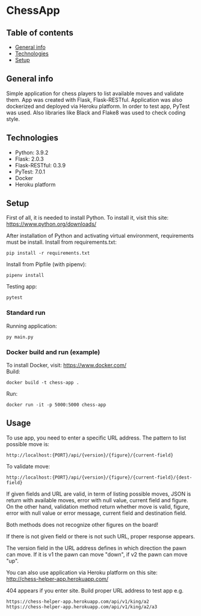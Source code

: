 # ChessApp

## Table of contents
* [General info](#general-info)
* [Technologies](#technologies)
* [Setup](#setup)

## General info
Simple application for chess players to list available moves and validate them. App was created with Flask, 
Flask-RESTful. Application was also dockerized and deployed via Heroku platform. In order to test app, PyTest was 
used. Also libraries like Black and Flake8 was used to check coding style.

## Technologies
* Python: 3.9.2
* Flask: 2.0.3
* Flask-RESTful: 0.3.9
* PyTest: 7.0.1
* Docker
* Heroku platform


## Setup
First of all, it is needed to install Python. To install it, visit this site:
https://www.python.org/downloads/


After installation of Python and activating virtual environment,
requirements must be install. Install from requirements.txt:
```
pip install -r requirements.txt 
```

Install from Pipfile (with pipenv):
```
pipenv install
```

Testing app:
```
pytest
```



### Standard run
Running application:
```
py main.py 
```

### Docker build and run (example)
To install Docker, visit: https://www.docker.com/       
Build:
```
docker build -t chess-app .
```

Run:
```
docker run -it -p 5000:5000 chess-app
```


## Usage
To use app, you need to enter a specific URL address. The pattern to list possible 
move is:
```
http://localhost:{PORT}/api/{version}/{figure}/{current-field}
```

To validate move:
```
http://localhost:{PORT}/api/{version}/{figure}/{current-field}/{dest-field}
```

If given fields and URL are valid, in term of listing possible moves, JSON is return with available moves, 
error with null value, current field and figure. On the other hand, validation method return whether move 
is valid, figure, error with null value or error message, current field and destination field.

Both methods does not recognize other figures on the board!

If there is not given field or there is not such URL, proper response appears.

The version field in the URL address defines in which direction the pawn can move. If it is v1 the pawn 
can move "down", if v2 the pawn can move "up".

You can also use application via Heroku platform on this site:  
http://chess-helper-app.herokuapp.com/

404 appears if you enter site. Build proper URL address to test app e.g.
```
https://chess-helper-app.herokuapp.com/api/v1/king/a2
https://chess-helper-app.herokuapp.com/api/v1/king/a2/a3
```